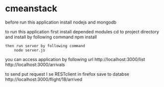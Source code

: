cmeanstack
==========

before run this application install nodejs and mongodb

to run this application 
	first install depended modules
	cd to project directory and install by following command 
		npm install
		
	then run server by following command
		node server.js

you can access application by following url 
http://localhost:3000/list
http://localhost:3000/arrivals

to send put request I se RESTclient in firefox
save to databse
http://localhost:3000/flight/18/arrived
